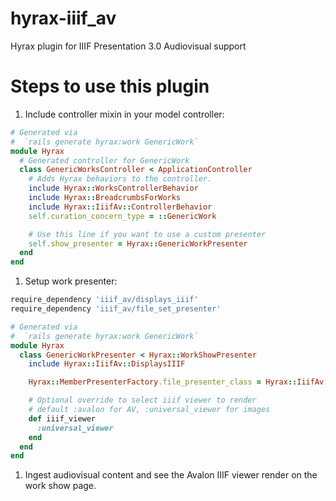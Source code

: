 # hyrax-iiif_av
Hyrax plugin for IIIF Presentation 3.0 Audiovisual support

# Steps to use this plugin
1. Include controller mixin in your model controller:
```ruby
# Generated via
#  `rails generate hyrax:work GenericWork`
module Hyrax
  # Generated controller for GenericWork
  class GenericWorksController < ApplicationController
    # Adds Hyrax behaviors to the controller.
    include Hyrax::WorksControllerBehavior
    include Hyrax::BreadcrumbsForWorks
    include Hyrax::IiifAv::ControllerBehavior
    self.curation_concern_type = ::GenericWork

    # Use this line if you want to use a custom presenter
    self.show_presenter = Hyrax::GenericWorkPresenter
  end
end
```

1. Setup work presenter:
```ruby
require_dependency 'iiif_av/displays_iiif'
require_dependency 'iiif_av/file_set_presenter'

# Generated via
#  `rails generate hyrax:work GenericWork`
module Hyrax
  class GenericWorkPresenter < Hyrax::WorkShowPresenter
    include Hyrax::IiifAv::DisplaysIIIF

    Hyrax::MemberPresenterFactory.file_presenter_class = Hyrax::IiifAv::FileSetPresenter

    # Optional override to select iiif viewer to render
    # default :avalon for AV, :universal_viewer for images
    def iiif_viewer
      :universal_viewer
    end
  end
end
```

1. Ingest audiovisual content and see the Avalon IIIF viewer render on the work show page.
